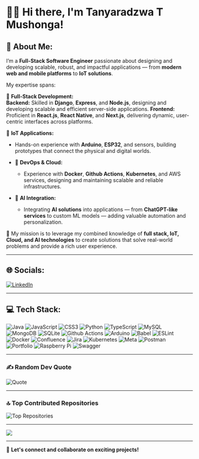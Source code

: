 # 👨‍💻 Hi there, I'm Tanyaradzwa T Mushonga!  

## 💫 About Me:

I’m a **Full-Stack Software Engineer** passionate about designing and developing scalable, robust, and impactful applications — from **modern web and mobile platforms** to **IoT solutions**.

My expertise spans:

🔹 **Full-Stack Development:**  
  **Backend:** Skilled in **Django**, **Express**, and **Node.js**, designing and developing scalable and efficient server-side applications.
  **Frontend:** Proficient in **React.js**, **React Native**, and **Next.js**, delivering dynamic, user-centric interfaces across platforms.

 🔹 **IoT Applications:**  
  - Hands-on experience with **Arduino**, **ESP32**, and sensors, building prototypes that connect the physical and digital worlds.

- 🔹 **DevOps & Cloud:**  
  - Experience with **Docker**, **Github Actions**, **Kubernetes**, and AWS services, designing and maintaining scalable and reliable infrastructures.

- 🔹 **AI Integration:**  
  - Integrating **AI solutions** into applications — from **ChatGPT-like services** to custom ML models — adding valuable automation and personalization.

🚀 My mission is to leverage my combined knowledge of **full stack, IoT, Cloud, and AI technologies** to create solutions that solve real-world problems and provide a rich user experience.

---

## 🌐 Socials:

[![LinkedIn](https://img.shields.io/badge/LinkedIn-%230077B5.svg?logo=linkedin&logoColor=white)](https://www.linkedin.com/in/tanyaradzwa-t-mushonga-b23745209/)  

---

## 💻 Tech Stack:

![Java](https://img.shields.io/badge/java-%23ED8B00.svg?style=for-the-badge&logo=openjdk&logoColor=white) 
![JavaScript](https://img.shields.io/badge/javascript-%23323330.svg?style=for-the-badge&logo=javascript&logoColor=%23F7DF1E) 
![CSS3](https://img.shields.io/badge/css3-%231572B6.svg?style=for-the-badge&logo=css3&logoColor=white) 
![Python](https://img.shields.io/badge/python-3670A0?style=for-the-badge&logo=python&logoColor=ffdd54) 
![TypeScript](https://img.shields.io/badge/typescript-%23007ACC.svg?style=for-the-badge&logo=typescript&logoColor=white) 
![MySQL](https://img.shields.io/badge/mysql-4479A1.svg?style=for-the-badge&logo=mysql&logoColor=white) 
![MongoDB](https://img.shields.io/badge/MongoDB-%234EA94B.svg?style=for-the-badge&logo=mongodb&logoColor=white) 
![SQLite](https://img.shields.io/badge/sqlite-%2307405e.svg?style=for-the-badge&logo=sqlite&logoColor=white) 
![Github Actions](https://img.shields.io/badge/github%20actions-%232671E5.svg?style=for-the-badge&logo=githubactions&logoColor=white) 
![Arduino](https://img.shields.io/badge/-Arduino-00979D?style=for-the-badge&logo=Arduino&logoColor=white) 
![Babel](https://img.shields.io/badge/Babel-F9DC3E?style=for-the-badge&logo=babel&logoColor=black) 
![ESLint](https://img.shields.io/badge/ESLint-4B3263?style=for-the-badge&logo=eslint&logoColor=white) 
![Docker](https://img.shields.io/badge/docker-%230db7ed.svg?style=for-the-badge&logo=docker&logoColor=white) 
![Confluence](https://img.shields.io/badge/confluence-%23172BF4.svg?style=for-the-badge&logo=confluence&logoColor=white) 
![Jira](https://img.shields.io/badge/jira-%230A0FFF.svg?style=for-the-badge&logo=jira&logoColor=white) 
![Kubernetes](https://img.shields.io/badge/kubernetes-%23326ce5.svg?style=for-the-badge&logo=kubernetes&logoColor=white) 
![Meta](https://img.shields.io/badge/Meta-%230467DF.svg?style=for-the-badge&logo=Meta&logoColor=white) 
![Postman](https://img.shields.io/badge/Postman-FF6C37?style=for-the-badge&logo=postman&logoColor=white) 
![Portfolio](https://img.shields.io/badge/Portfolio-%23000000.svg?style=for-the-badge&logo=firefox&logoColor=#FF7139) 
![Raspberry Pi](https://img.shields.io/badge/-RaspberryPi-C51A4A?style=for-the-badge&logo=Raspberry-Pi) 
![Swagger](https://img.shields.io/badge/-Swagger-%23Clojure?style=for-the-badge&logo=swagger&logoColor=white)

---

### ✍️ Random Dev Quote
![Quote](https://quotes-github-readme.vercel.app/api?type=horizontal&theme=radical)

---

### 🔝 Top Contributed Repositories
![Top Repositories](https://github-contributor-stats.vercel.app/api?username=TanyaMushonga&limit=5&theme=dark&combine_all_yearly_contributions=true)

---

[![](https://visitcount.itsvg.in/api?id=TanyaMushonga&icon=0&color=0)](https://visitcount.itsvg.in)

---

🚀 **Let's connect and collaborate on exciting projects!**
